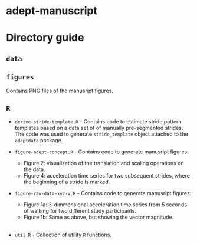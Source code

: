 # adept-manuscript

# Directory guide 

## `data`

## `figures` 

Contains PNG files of the manusript figures. 

## `R`

- `derive-stride-template.R` - Contains code to estimate stride pattern templates based on a data set of of manually pre-segmented strides. The code was used to generate `stride_template` object attached to the `adeptdata` package. 

- `figure-adept-concept.R` - Contains code to generate manusript figures: 
    - Figure 2: visualization of the translation and scaling operations on the data. 
    - Figure 4: acceleration time series for two subsequent strides, where the beginning of a stride is marked. 

- `figure-raw-data-xyz-v.R` - Contains code to generate manusript figures: 
    - Figure 1a: 3-dimmensional acceleration time series from 5 seconds of walking for two different study participants. 
    - Figure 1b: Same as above, but showing the vector magnitude. <br/><br/>
    
- `util.R` - Collection of utility `R` functions. 

